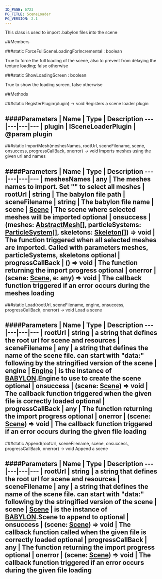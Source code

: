```yaml
---
ID_PAGE: 6723
PG_TITLE: SceneLoader
PG_VERSION: 2.1
---
```


This class is used to import .babylon files into the scene





##Members

###static ForceFullSceneLoadingForIncremental : boolean




True to force the full loading of the scene, also to prevent from delaying the texture loading; false otherwise



###static ShowLoadingScreen : boolean




True to show the loading screen, false otherwise











##Methods

###static RegisterPlugin(plugin) &rarr; void
Registers a scene loader plugin





####Parameters
 | Name | Type | Description
---|---|---|---
 | plugin | ISceneLoaderPlugin | @param plugin
---

###static ImportMesh(meshesNames, rootUrl, sceneFilename, scene, onsuccess, progressCallBack, onerror) &rarr; void
Imports meshes using the given url and names





####Parameters
 | Name | Type | Description
---|---|---|---
 | meshesNames | any | The meshes names to import. Set &quot;&quot; to select all meshes
 | rootUrl | string | The babylon file path
 | sceneFilename | string | The babylon file name
 | scene | [Scene](page.php?p=6662) | The scene where selected meshes will be imported
optional | onsuccess | (meshes: [AbstractMesh](page.php?p=6657)[], particleSystems: [ParticleSystem](page.php?p=6786)[], skeletons: [Skeleton](page.php?p=6703)[]) =&gt; void | The function triggered when all selected meshes are imported. Called with parameters meshes, particleSystems, skeletons
optional | progressCallBack | () =&gt; void | The function returning the import progress
optional | onerror | (scene: [Scene](page.php?p=6662), e: any) =&gt; void | The callback function triggered if an error occurs during the meshes loading
---

###static Load(rootUrl, sceneFilename, engine, onsuccess, progressCallBack, onerror) &rarr; void
Load a scene

####Parameters
 | Name | Type | Description
---|---|---|---
 | rootUrl | string | a string that defines the root url for scene and resources
 | sceneFilename | any | a string that defines the name of the scene file. can start with &quot;data:&quot; following by the stringified version of the scene
 | engine | [Engine](page.php?p=6629) | is the instance of [BABYLON](page.php?p=6625).Engine to use to create the scene
optional | onsuccess | (scene: [Scene](page.php?p=6662)) =&gt; void | The callback function triggered when the given file is correctly loaded
optional | progressCallBack | any | The function returning the import progress
optional | onerror | (scene: [Scene](page.php?p=6662)) =&gt; void | The callback function triggered if an error occurs during the given file loading
---

###static Append(rootUrl, sceneFilename, scene, onsuccess, progressCallBack, onerror) &rarr; void
Append a scene

####Parameters
 | Name | Type | Description
---|---|---|---
 | rootUrl | string | a string that defines the root url for scene and resources
 | sceneFilename | any | a string that defines the name of the scene file. can start with &quot;data:&quot; following by the stringified version of the scene
 | scene | [Scene](page.php?p=6662) | is the instance of [BABYLON](page.php?p=6625).Scene to append to
optional | onsuccess | (scene: [Scene](page.php?p=6662)) =&gt; void | The callback function called when the given file is correctly loaded
optional | progressCallBack | any | The function returning the import progress
optional | onerror | (scene: [Scene](page.php?p=6662)) =&gt; void | The callback function triggered if an error occurs during the given file loading
---
